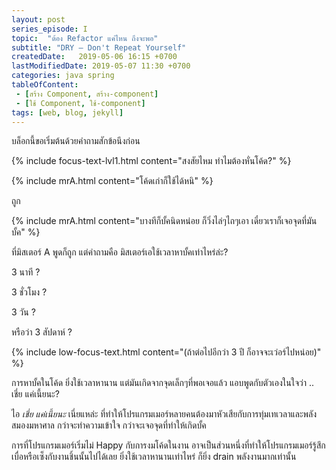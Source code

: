 ```yaml
---
layout: post 
series_episode: I
topic:  "ต้อง Refactor แค่ไหน ถึงจะพอ"
subtitle: "DRY – Don't Repeat Yourself"
createdDate:   2019-05-06 16:15 +0700
lastModifiedDate: 2019-05-07 11:30 +0700
categories: java spring
tableOfContent:
 - [สร้าง Component, สร้าง-component]
 - [ใช้ Component, ใช้-component]
tags: [web, blog, jekyll]
---
```


บล็อกนี้ขอเริ่มต้นด้วยคำถามสักข้อนึงก่อน 

{% include focus-text-lvl1.html content="สงสัยไหม ทำไมต้องหั่นโค้ด?" %} 

{% include mrA.html content="โค้ดเก่าก็ใช้ได้หนิ" %}

ถูก

{% include mrA.html content="บางทีก็บั้คนิดหน่อย ก็วิ่งไล่ๆไถๆเอา เดี๋ยวเราก็เจอจุดที่มันบั้ค" %}

ที่มิสเตอร์ A พูดก็ถูก แต่คำถามคือ มิสเตอร์เอใช้เวลาหาบั้คเท่าไหร่ล่ะ?

3 นาที ?

3 ชั่วโมง ?

3 วัน ?

หรือว่า 3 สัปดาห์ ?

{% include low-focus-text.html content="(ถ้าต่อไปอีกว่า 3 ปี ก็อาจจะเว่อร์ไปหน่อย)" %}

การหาบั้คในโค้ด ยิ่งใช้เวลาหานาน แต่มันเกิดจากจุดเล็กๆที่พอเจอแล้ว แอบพูดกับตัวเองในใจว่า .. เชี่ย แค่เนี้ยนะ?

ไอ <i>เชี่ย แค่เนี้ยนะ</i> เนี่ยแหล่ะ ที่ทำให้โปรแกรมเมอร์หลายคนต้องมาหัวเสียกับการทุ่มเทเวลาและพลังสมองมหาศาล กว่าจะทำความเข้าใจ กว่าจะเจอจุดที่ทำให้เกิดบั้ค

การที่โปรแกรมเมอร์เริ่มไม่ Happy กับการงมโค้ดในงาน อาจเป็นส่วนหนึ่งที่ทำให้โปรแกรมเมอร์รู้สึกเบื่อหรือเซ็งกับงานชิ้นนั้นไปได้เลย ยิ่งใช้เวลาหานานเท่าไหร่ ก็ยิ่ง drain พลังงานมากเท่านั้น